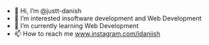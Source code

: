 - 👋 Hi, I’m @justt-danish
- 👀 I’m interested insoftware development and Web Development 
- 🌱 I’m currently learning Web Development
- 📫 How to reach me www.instagram.com/idaniish
